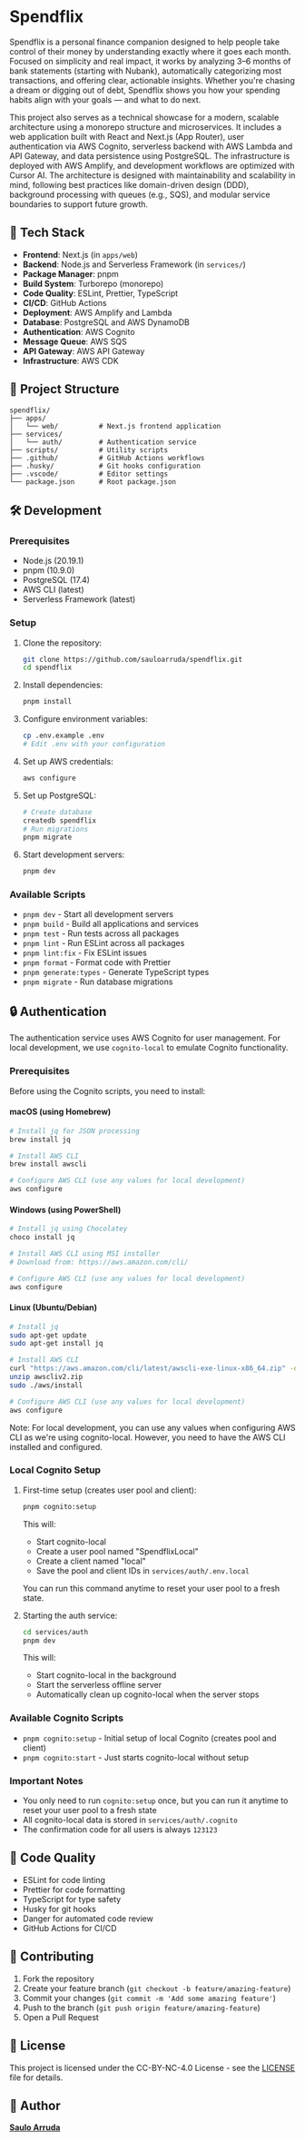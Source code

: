 # Spendflix

Spendflix is a personal finance companion designed to help people take control of their money by understanding exactly where it goes each month. Focused on simplicity and real impact, it works by analyzing 3–6 months of bank statements (starting with Nubank), automatically categorizing most transactions, and offering clear, actionable insights. Whether you're chasing a dream or digging out of debt, Spendflix shows you how your spending habits align with your goals — and what to do next.

This project also serves as a technical showcase for a modern, scalable architecture using a monorepo structure and microservices. It includes a web application built with React and Next.js (App Router), user authentication via AWS Cognito, serverless backend with AWS Lambda and API Gateway, and data persistence using PostgreSQL. The infrastructure is deployed with AWS Amplify, and development workflows are optimized with Cursor AI. The architecture is designed with maintainability and scalability in mind, following best practices like domain-driven design (DDD), background processing with queues (e.g., SQS), and modular service boundaries to support future growth.

## 🚀 Tech Stack

- **Frontend**: Next.js (in `apps/web`)
- **Backend**: Node.js and Serverless Framework (in `services/`)
- **Package Manager**: pnpm
- **Build System**: Turborepo (monorepo)
- **Code Quality**: ESLint, Prettier, TypeScript
- **CI/CD**: GitHub Actions
- **Deployment**: AWS Amplify and Lambda
- **Database**: PostgreSQL and AWS DynamoDB
- **Authentication**: AWS Cognito
- **Message Queue**: AWS SQS
- **API Gateway**: AWS API Gateway
- **Infrastructure**: AWS CDK

## 📁 Project Structure

```
spendflix/
├── apps/
│   └── web/          # Next.js frontend application
├── services/
│   └── auth/         # Authentication service
├── scripts/          # Utility scripts
├── .github/          # GitHub Actions workflows
├── .husky/           # Git hooks configuration
├── .vscode/          # Editor settings
└── package.json      # Root package.json
```

## 🛠️ Development

### Prerequisites

- Node.js (20.19.1)
- pnpm (10.9.0)
- PostgreSQL (17.4)
- AWS CLI (latest)
- Serverless Framework (latest)

### Setup

1. Clone the repository:

   ```bash
   git clone https://github.com/sauloarruda/spendflix.git
   cd spendflix
   ```

2. Install dependencies:

   ```bash
   pnpm install
   ```

3. Configure environment variables:

   ```bash
   cp .env.example .env
   # Edit .env with your configuration
   ```

4. Set up AWS credentials:

   ```bash
   aws configure
   ```

5. Set up PostgreSQL:

   ```bash
   # Create database
   createdb spendflix
   # Run migrations
   pnpm migrate
   ```

6. Start development servers:
   ```bash
   pnpm dev
   ```

### Available Scripts

- `pnpm dev` - Start all development servers
- `pnpm build` - Build all applications and services
- `pnpm test` - Run tests across all packages
- `pnpm lint` - Run ESLint across all packages
- `pnpm lint:fix` - Fix ESLint issues
- `pnpm format` - Format code with Prettier
- `pnpm generate:types` - Generate TypeScript types
- `pnpm migrate` - Run database migrations

## 🔒 Authentication

The authentication service uses AWS Cognito for user management. For local development, we use `cognito-local` to emulate Cognito functionality.

### Prerequisites

Before using the Cognito scripts, you need to install:

#### macOS (using Homebrew)

```bash
# Install jq for JSON processing
brew install jq

# Install AWS CLI
brew install awscli

# Configure AWS CLI (use any values for local development)
aws configure
```

#### Windows (using PowerShell)

```powershell
# Install jq using Chocolatey
choco install jq

# Install AWS CLI using MSI installer
# Download from: https://aws.amazon.com/cli/

# Configure AWS CLI (use any values for local development)
aws configure
```

#### Linux (Ubuntu/Debian)

```bash
# Install jq
sudo apt-get update
sudo apt-get install jq

# Install AWS CLI
curl "https://aws.amazon.com/cli/latest/awscli-exe-linux-x86_64.zip" -o "awscliv2.zip"
unzip awscliv2.zip
sudo ./aws/install

# Configure AWS CLI (use any values for local development)
aws configure
```

Note: For local development, you can use any values when configuring AWS CLI as we're using cognito-local. However, you need to have the AWS CLI installed and configured.

### Local Cognito Setup

1. First-time setup (creates user pool and client):

   ```bash
   pnpm cognito:setup
   ```

   This will:

   - Start cognito-local
   - Create a user pool named "SpendflixLocal"
   - Create a client named "local"
   - Save the pool and client IDs in `services/auth/.env.local`

   You can run this command anytime to reset your user pool to a fresh state.

2. Starting the auth service:
   ```bash
   cd services/auth
   pnpm dev
   ```
   This will:
   - Start cognito-local in the background
   - Start the serverless offline server
   - Automatically clean up cognito-local when the server stops

### Available Cognito Scripts

- `pnpm cognito:setup` - Initial setup of local Cognito (creates pool and client)
- `pnpm cognito:start` - Just starts cognito-local without setup

### Important Notes

- You only need to run `cognito:setup` once, but you can run it anytime to reset your user pool to a fresh state
- All cognito-local data is stored in `services/auth/.cognito`
- The confirmation code for all users is always `123123`

## 📝 Code Quality

- ESLint for code linting
- Prettier for code formatting
- TypeScript for type safety
- Husky for git hooks
- Danger for automated code review
- GitHub Actions for CI/CD

## 🤝 Contributing

1. Fork the repository
2. Create your feature branch (`git checkout -b feature/amazing-feature`)
3. Commit your changes (`git commit -m 'Add some amazing feature'`)
4. Push to the branch (`git push origin feature/amazing-feature`)
5. Open a Pull Request

## 📄 License

This project is licensed under the CC-BY-NC-4.0 License - see the [LICENSE](LICENSE) file for details.

## 👤 Author

**[Saulo Arruda](https://www.linkedin.com/in/sauloarruda/)**
